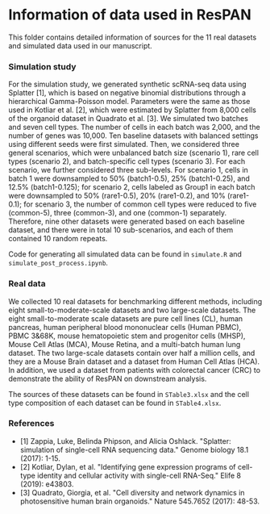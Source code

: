# Information of data used in ResPAN

This folder contains detailed information of sources for the 11 real datasets and simulated data used in our manuscript.

### Simulation study

For the simulation study, we generated synthetic scRNA-seq data using Splatter [1], which is based on negative binomial distributions through a hierarchical Gamma-Poisson model. Parameters were the same as those used in Kotliar et al. [2], which were estimated by Splatter from 8,000 cells of the organoid dataset in Quadrato et al. [3]. We simulated two batches and seven cell types. The number of cells in each batch was 2,000, and the number of genes was 10,000. Ten baseline datasets with balanced settings using different seeds were first simulated. Then, we considered three general scenarios, which were unbalanced batch size (scenario 1), rare cell types (scenario 2), and batch-specific cell types (scenario 3). For each scenario, we further considered three sub-levels. For scenario 1, cells in batch 1 were downsampled to 50% (batch1-0.5), 25% (batch1-0.25), and 12.5% (batch1-0.125); for scenario 2, cells labeled as Group1 in each batch were downsampled to 50% (rare1-0.5), 20% (rare1-0.2), and 10% (rare1-0.1); for scenario 3, the number of common cell types were reduced to five (common-5), three (common-3), and one (common-1) separately. Therefore, nine other datasets were generated based on each baseline dataset, and there were in total 10 sub-scenarios, and each of them contained 10 random repeats.

Code for generating all simulated data can be found in `simulate.R` and `simulate_post_process.ipynb`.

### Real data

We collected 10 real datasets for benchmarking different methods, including eight small-to-moderate-scale datasets and two large-scale datasets. The eight small-to-moderate scale datasets are pure cell lines (CL), human pancreas, human peripheral blood mononuclear cells (Human PBMC), PBMC 3&68K, mouse hematopoietic stem and progenitor cells (MHSP), Mouse Cell Atlas (MCA),  Mouse Retina, and a multi-batch human lung dataset. The two large-scale datasets contain over half a million cells, and they are a Mouse Brain dataset and a dataset from Human Cell Atlas (HCA). In addition, we used a dataset from patients with colorectal cancer (CRC) to demonstrate the ability of ResPAN on downstream analysis. 

The sources of these datasets can be found in `STable3.xlsx` and the cell type composition of each dataset can be found in `STable4.xlsx`.


### References
* [1] Zappia, Luke, Belinda Phipson, and Alicia Oshlack. "Splatter: simulation of single-cell RNA sequencing data." Genome biology 18.1 (2017): 1-15.
* [2] Kotliar, Dylan, et al. "Identifying gene expression programs of cell-type identity and cellular activity with single-cell RNA-Seq." Elife 8 (2019): e43803.
* [3] Quadrato, Giorgia, et al. "Cell diversity and network dynamics in photosensitive human brain organoids." Nature 545.7652 (2017): 48-53.
